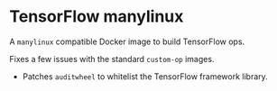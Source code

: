 # TensorFlow manylinux

A `manylinux` compatible Docker image to build TensorFlow ops.

Fixes a few issues with the standard `custom-op` images.

- Patches `auditwheel` to whitelist the TensorFlow framework library.

